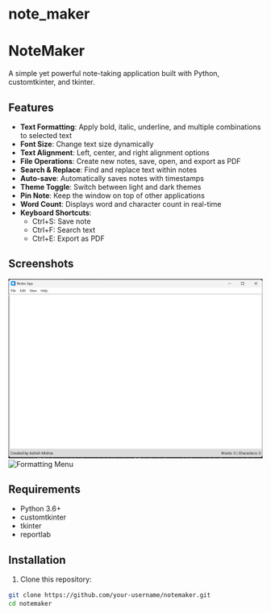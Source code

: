 # note_maker

# NoteMaker

A simple yet powerful note-taking application built with Python, customtkinter, and tkinter.

## Features

- **Text Formatting**: Apply bold, italic, underline, and multiple combinations to selected text
- **Font Size**: Change text size dynamically
- **Text Alignment**: Left, center, and right alignment options
- **File Operations**: Create new notes, save, open, and export as PDF
- **Search & Replace**: Find and replace text within notes
- **Auto-save**: Automatically saves notes with timestamps
- **Theme Toggle**: Switch between light and dark themes
- **Pin Note**: Keep the window on top of other applications
- **Word Count**: Displays word and character count in real-time
- **Keyboard Shortcuts**:
  - Ctrl+S: Save note
  - Ctrl+F: Search text
  - Ctrl+E: Export as PDF

## Screenshots

![Main Window](screenshots/main_window.png)
![Formatting Menu](screenshots/formatting_menu.png)

## Requirements

- Python 3.6+
- customtkinter
- tkinter
- reportlab

## Installation

1. Clone this repository:
```bash
git clone https://github.com/your-username/notemaker.git
cd notemaker
